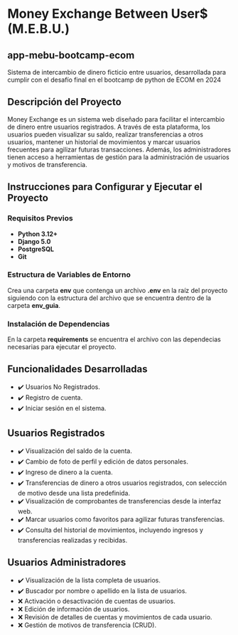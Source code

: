 # Money Exchange Between User$ (M.E.B.U.)
## app-mebu-bootcamp-ecom
Sistema de intercambio de dinero ficticio entre usuarios, desarrollada para cumplir con el desafío final en el bootcamp de python de ECOM en 2024

## **Descripción del Proyecto**
Money Exchange es un sistema web diseñado para facilitar el intercambio de dinero entre usuarios registrados. A través de esta plataforma, los usuarios pueden visualizar su saldo, realizar transferencias a otros usuarios, mantener un historial de movimientos y marcar usuarios frecuentes para agilizar futuras transacciones. Además, los administradores tienen acceso a herramientas de gestión para la administración de usuarios y motivos de transferencia.

## **Instrucciones para Configurar y Ejecutar el Proyecto**

### **Requisitos Previos**
- **Python 3.12+**
- **Django 5.0**
- **PostgreSQL**
- **Git**

### **Estructura de Variables de Entorno**
Crea una carpeta **env** que contenga un archivo **.env** en la raíz del proyecto siguiendo con la estructura del archivo que se encuentra dentro de la carpeta **env_guia**.

### **Instalación de Dependencias**
En la carpeta **requirements** se encuentra el archivo con las dependecias necesarias para ejecutar el proyecto.


## **Funcionalidades Desarrolladas**
- :heavy_check_mark: Usuarios No Registrados.
- :heavy_check_mark: Registro de cuenta.
- :heavy_check_mark: Iniciar sesión en el sistema.

## **Usuarios Registrados**
- :heavy_check_mark: Visualización del saldo de la cuenta.
- :heavy_check_mark: Cambio de foto de perfil y edición de datos personales.
- :heavy_check_mark: Ingreso de dinero a la cuenta.
- :heavy_check_mark: Transferencias de dinero a otros usuarios registrados, con selección de motivo desde una lista predefinida.
- :heavy_check_mark: Visualización de comprobantes de transferencias desde la interfaz web.
- :heavy_check_mark: Marcar usuarios como favoritos para agilizar futuras transferencias.
- :heavy_check_mark: Consulta del historial de movimientos, incluyendo ingresos y transferencias realizadas y recibidas.

## **Usuarios Administradores**
- :heavy_check_mark: Visualización de la lista completa de usuarios.
- :heavy_check_mark: Buscador por nombre o apellido en la lista de usuarios.
- :x: Activación o desactivación de cuentas de usuarios.
- :x: Edición de información de usuarios.
- :x: Revisión de detalles de cuentas y movimientos de cada usuario.
- :x: Gestión de motivos de transferencia (CRUD).
